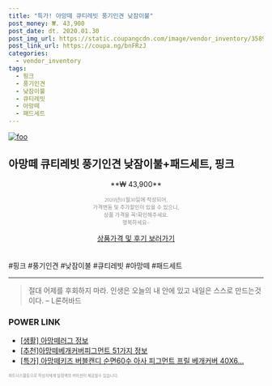 ```yaml
--- 
title: "특가! 아망떼 큐티레빗 풍기인견 낮잠이불" 
post_money: ₩. 43,900 
post_date: dt. 2020.01.30 
post_img_url: https://static.coupangcdn.com/image/vendor_inventory/3589/41967cf215ba5f2887b5179a752d5ae3ff1eb2f97aed6d95e9e94dab9ae3.jpg 
post_link_url: https://coupa.ng/bnFRzJ 
categories: 
  - vendor_inventory 
tags: 
  - 핑크 
  - 풍기인견 
  - 낮잠이불 
  - 큐티레빗 
  - 아망떼 
  - 패드세트 
--- 
```

[![foo](https://static.coupangcdn.com/image/vendor_inventory/3589/41967cf215ba5f2887b5179a752d5ae3ff1eb2f97aed6d95e9e94dab9ae3.jpg)](https://coupa.ng/bnFRzJ) 

## 아망떼 큐티레빗 풍기인견 낮잠이불+패드세트, 핑크 
<p style="text-align: center;">**₩ 43,900**</p> 
<p style="text-align: center;"><span style="color: #898c8f; font-family: Georgia,Times,serif; font-size: 0.75em;">2020년01월30일에 작성되어, <br>가격변동 및 추가할인이 있을 수 있으니,<br> 상품 가격을 꼭!확인해주세요.<br>행복하세요~</span> 
</p>	 
<div markdown="0" style="text-align: center;"><a href="https://coupa.ng/bnFRzJ" class="btn btn--success">상품가격 및 후기 보러가기</a></div> 
<br><br> 
  #핑크 #풍기인견 #낮잠이불 #큐티레빗 #아망떼 #패드세트 
<hr> 

> 절대 어제를 후회하지 마라. 인생은 오늘의  내 안에 있고 내일은 스스로 만드는것이다. – L론허바드 


### POWER LINK

* <a href="https://blog.naver.com/fash111/221768850512" target="_blank"> [생활] 아망떼러그 정보 </a>
* <a href="https://blog.naver.com/fasyy4321/221789588148" target="_blank">[추천]아망떼베개커버피그먼트 51가지 정보</a>
* <a href="https://blog.naver.com/an0733/221790231678" target="_blank">[특가] 아망떼키즈 버블캔디 순면60수 아사 피그먼트 프릴 베개커버 40X6...</a>

<span style="color: #898c8f; font-family: Georgia,Times,serif; font-size: 0.55em;">파트너스활동으로 작성자에게 일정액의 커미션이 제공될수 있습니다.</span> 
